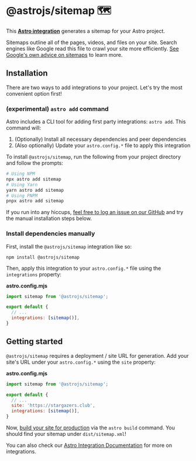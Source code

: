 # @astrojs/sitemap 🗺

This **[Astro integration][astro-integration]** generates a sitemap for your Astro project.

Sitemaps outline all of the pages, videos, and files on your site. Search engines like Google read this file to crawl your site more efficiently. [See Google's own advice on sitemaps](https://developers.google.com/search/docs/advanced/sitemaps/overview) to learn more.

## Installation

There are two ways to add integrations to your project. Let's try the most convenient option first!

### (experimental) `astro add` command

Astro includes a CLI tool for adding first party integrations: `astro add`. This command will:
1. (Optionally) Install all necessary dependencies and peer dependencies
2. (Also optionally) Update your `astro.config.*` file to apply this integration

To install `@astrojs/sitemap`, run the following from your project directory and follow the prompts:

```sh
# Using NPM
npx astro add sitemap
# Using Yarn
yarn astro add sitemap
# Using PNPM
pnpx astro add sitemap
```

If you run into any hiccups, [feel free to log an issue on our GitHub](https://github.com/withastro/astro/issues) and try the manual installation steps below.

### Install dependencies manually

First, install the `@astrojs/sitemap` integration like so:

```
npm install @astrojs/sitemap
```

Then, apply this integration to your `astro.config.*` file using the `integrations` property:

__astro.config.mjs__

```js
import sitemap from '@astrojs/sitemap';

export default {
  // ...
  integrations: [sitemap()],
}
```

## Getting started

`@astrojs/sitemap` requires a deployment / site URL for generation. Add your site's URL under your `astro.config.*` using the `site` property:

__astro.config.mjs__

```js
import sitemap from '@astrojs/sitemap';

export default {
  // ...
  site: 'https://stargazers.club',
  integrations: [sitemap()],
}
```

Now, [build your site for production](https://docs.astro.build/en/reference/cli-reference/#astro-build) via the `astro build` command. You should find your sitemap under `dist/sitemap.xml`!

You can also check our [Astro Integration Documentation][astro-integration] for more on integrations.

[astro-integration]: https://docs.astro.build/en/guides/integrations-guide/
[astro-ui-frameworks]: https://docs.astro.build/en/core-concepts/framework-components/#using-framework-components
